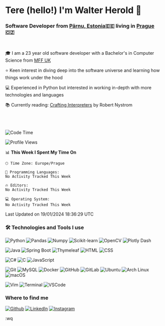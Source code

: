 # Tere (hello!) I'm Walter Herold 👋

### Software Developer from [Pärnu, Estonia](https://maps.app.goo.gl/5mFgPgF656YZ4ENPA)🇪🇪 living in [Prague](https://maps.app.goo.gl/9wNFR4C2kTFRvMV99) 🇨🇿
<br/>

🎓 I am a 23 year old software developer with a Bachelor's in Computer Science from [MFF UK](https://www.mff.cuni.cz/en)

⭐ Keen interest in diving deep into the software universe and learning how things work under the hood

💻 Experienced in Python but interested in working in-depth with more technologies and languages

📚 Currently reading: [Crafting Interpreters](https://craftinginterpreters.com/) by Robert Nystrom
<br/><br/><br/><br/>

<!--START_SECTION:waka-->
![Code Time](http://img.shields.io/badge/Code%20Time-96%20hrs%2020%20mins-blue)

![Profile Views](http://img.shields.io/badge/Profile%20Views-2-blue)

📊 **This Week I Spent My Time On** 

```text
🕑︎ Time Zone: Europe/Prague

💬 Programming Languages: 
No Activity Tracked This Week

🔥 Editors: 
No Activity Tracked This Week

💻 Operating System: 
No Activity Tracked This Week
```


 Last Updated on 19/01/2024 18:36:29 UTC
<!--END_SECTION:waka-->


### 🛠️ Technologies and Tools I use

![Python](https://img.shields.io/badge/-Python-000?&logo=Python)
![Pandas](https://img.shields.io/badge/Pandas-150458?style=flat-square&logo=pandas&logoColor=white)
![Numpy](https://img.shields.io/badge/Numpy-013243?style=flat-square&logo=Numpy&logoColor=white)
![Scikit-learn](https://img.shields.io/badge/ScikitLearn-F7931E?style=flat-square&logo=Scikit-learn&logoColor=white)
![OpenCV](https://img.shields.io/badge/-OpenCV-000?&logo=OpenCV)
![Plotly Dash](https://img.shields.io/badge/-Plotly_Dash-000?&logo=Plotly)
<br />

![Java](https://img.shields.io/badge/-Java-000?&logo=Java&logoColor=007396)
![Spring Boot](https://img.shields.io/badge/-Spring_Boot-000?&logo=Spring-Boot)
![Thymeleaf](https://img.shields.io/badge/-Thymeleaf-000?&logo=Thymeleaf)
![HTML](https://img.shields.io/badge/-HTML-000?&logo=HTML5)
![CSS](https://img.shields.io/badge/-CSS-000?&logo=CSS3&logoColor=1572B6)
<br />

![C#](https://img.shields.io/badge/-C%23-000?&logo=C-Sharp)
![C](https://img.shields.io/badge/-C-000?&logo=C)
![JavaScript](https://img.shields.io/badge/-JavaScript-000?&logo=JavaScript)
<br/>

![Git](https://img.shields.io/badge/-Git-000?&logo=Git)
![MySQL](https://img.shields.io/badge/-MySQL-000?&logo=MySQL)
![Docker](https://img.shields.io/badge/-Docker-000?&logo=Docker)
![GitHub](https://img.shields.io/badge/-GitHub-000?&logo=GitHub)
![GitLab](https://img.shields.io/badge/-GitLab-000?&logo=GitLab)
![Ubuntu](https://img.shields.io/badge/-Ubuntu-000?&logo=Ubuntu)
![Arch Linux](https://img.shields.io/badge/-Arch_Linux-000?&logo=Arch-Linux)
![macOS](https://img.shields.io/badge/-macOS-000?&logo=Apple)

![Vim](https://img.shields.io/badge/-Vim-000?&logo=Vim)
![Terminal](https://img.shields.io/badge/-Terminal-000?&logo=Terminal)
![VSCode](https://img.shields.io/badge/-VSCode-000?&logo=Visual-Studio-Code&logoColor=007ACC)







### Where to find me

[![Github](https://img.shields.io/badge/GitHub-%2312100E.svg?&style=for-the-badge&logo=Github&logoColor=white)](https://github.com/veedlaw)
[![LinkedIn](https://img.shields.io/badge/linkedin-%230077B5.svg?&style=for-the-badge&logo=linkedin&logoColor=white)](https://www.linkedin.com/in/walter-herold-veedla/)
[![Instagram](https://img.shields.io/badge/Instagram-E4405F?style=for-the-badge&logo=instagram&logoColor=white)](https://www.instagram.com/walterherold/?hl=enh)

:wq

